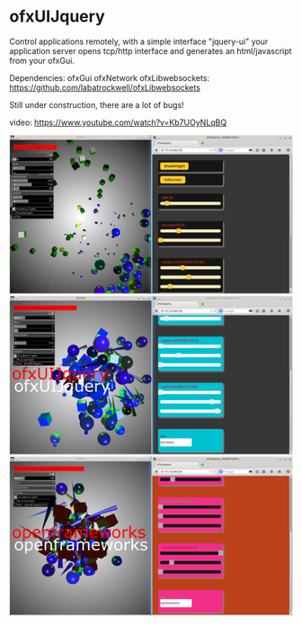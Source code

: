 # ofxUIJquery

Control applications remotely, with a simple interface "jquery-ui"
your application server opens tcp/http interface and generates an html/javascript from your ofxGui.


Dependencies:
ofxGui
ofxNetwork
ofxLibwebsockets: https://github.com/labatrockwell/ofxLibwebsockets

Still under construction, there are a lot of bugs!

video:
https://www.youtube.com/watch?v=Kb7UOyNLqBQ

![alt tag](https://github.com/kashimAstro/ofxUIJquery/blob/master/1.png)
![alt tag](https://github.com/kashimAstro/ofxUIJquery/blob/master/2.png)
![alt tag](https://github.com/kashimAstro/ofxUIJquery/blob/master/3.png)
